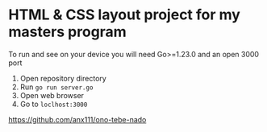 # HTML & CSS layout project for my masters program

To run and see on your device you will need Go>=1.23.0 and an open 3000 port

1.  Open repository directory
2.  Run `go run server.go`
3.  Open web browser
4.  Go to `loclhost:3000`

https://github.com/anx111/ono-tebe-nado
